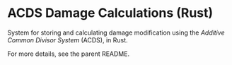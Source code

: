 # ACDS Damage Calculations (Rust)
System for storing and calculating damage modification using the *Additive Common Divisor System* (ACDS), in Rust.

For more details, see the parent README.
